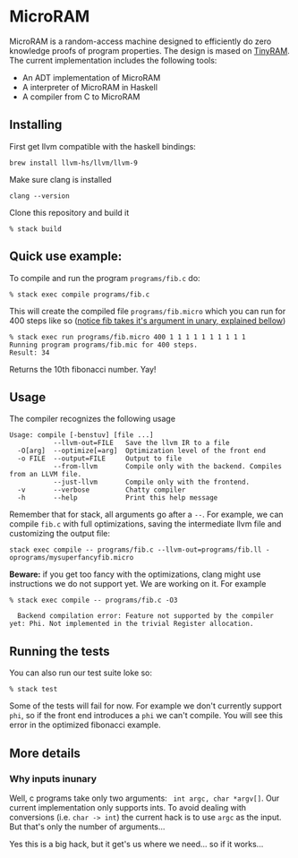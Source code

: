 
# MicroRAM
 
MicroRAM is a random-access machine designed to efficiently do zero knowledge proofs of program properties. The design is mased on [TinyRAM](https://www.scipr-lab.org/doc/TinyRAM-spec-0.991.pdf). The current implementation includes the following tools:
 
 * An ADT implementation of MicroRAM 
 * A interpreter of MicroRAM in Haskell 
 * A compiler from C to MicroRAM

## Installing

First get llvm compatible with the haskell bindings:

```
brew install llvm-hs/llvm/llvm-9
```

Make sure clang is installed

```
clang --version
```

Clone this repository and build it

```
% stack build
```


## Quick use example:

To compile and run the program `programs/fib.c` do:

```
% stack exec compile programs/fib.c  
```

This will create the compiled file `programs/fib.micro` which you can run for 400 steps like so ([notice fib takes it's argument in unary, explained bellow](#why-inputs-inunary))

```
% stack exec run programs/fib.micro 400 1 1 1 1 1 1 1 1 1 1
Running program programs/fib.mic for 400 steps.
Result: 34
```

Returns the 10th fibonacci number. Yay!

## Usage

The compiler recognizes the following usage

```
Usage: compile [-benstuv] [file ...]
           --llvm-out=FILE   Save the llvm IR to a file
  -O[arg]  --optimize[=arg]  Optimization level of the front end
  -o FILE  --output=FILE     Output to file
           --from-llvm       Compile only with the backend. Compiles from an LLVM file.
           --just-llvm       Compile only with the frontend. 
  -v       --verbose         Chatty compiler
  -h       --help            Print this help message
```

Remember that for stack, all arguments go after a `--`. For example, we can compile `fib.c` with full optimizations, saving the intermediate llvm file and customizing the output file:

```
stack exec compile -- programs/fib.c --llvm-out=programs/fib.ll -oprograms/mysuperfancyfib.micro
```

**Beware:** if you get too fancy with the optimizations, clang might use instructions we do not support yet. We are working on it. For example

```
% stack exec compile -- programs/fib.c -O3

  Backend compilation error: Feature not supported by the compiler yet: Phi. Not implemented in the trivial Register allocation.
```



## Running the tests

You can also run our test suite loke so:

```
% stack test
```

Some of the tests will fail for now. For example we don't currently support `phi`, so if the front end introduces a `phi` we can't compile. You will see this error in the optimized fibonacci example.


## More details

### Why inputs inunary

Well, c programs take only two arguments: ` int argc, char *argv[]`. Our current implementation only supports ints. To avoid dealing with conversions (i.e. `char -> int`) the current hack is to use `argc` as the input. But that's only the number of arguments...

Yes this is a big hack, but it get's us where we need... so if it works...